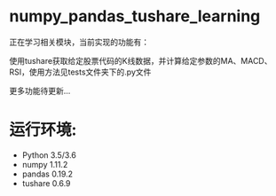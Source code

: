 # numpy_pandas_tushare_learning

正在学习相关模块，当前实现的功能有：

使用tushare获取给定股票代码的K线数据，并计算给定参数的MA、MACD、RSI，使用方法见tests文件夹下的.py文件

更多功能待更新...

# 运行环境:

* Python 3.5/3.6
* numpy 1.11.2
* pandas 0.19.2
* tushare 0.6.9
